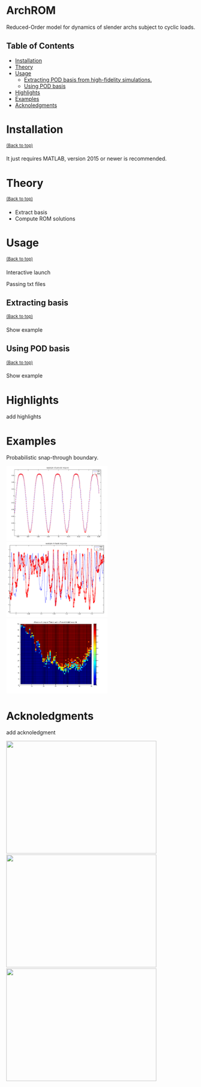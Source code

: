 # ArchROM
Reduced-Order model for dynamics of slender archs subject to cyclic loads.

## Table of Contents

- [Installation](#installation)
- [Theory](#theory)
- [Usage](#usage)
  - [Extracting POD basis from high-fidelity simulations.](#extracting-basis)
  - [Using POD basis](#using-pod-basis)
- [Highlights](#highlights)
- [Examples](#examples)
- [Acknoledgments](#acknoledgments)

# Installation
<sup>[(Back to top)](#table-of-contents)</sup>

It just requires MATLAB, version 2015 or newer is recommended.

# Theory
<sup>[(Back to top)](#table-of-contents)</sup>

- Extract basis
- Compute ROM solutions

# Usage
<sup>[(Back to top)](#table-of-contents)</sup>

Interactive launch

Passing txt files

## Extracting basis
<sup>[(Back to top)](#table-of-contents)</sup>

Show example

## Using POD basis
<sup>[(Back to top)](#table-of-contents)</sup>

Show example

# Highlights

add highlights

# Examples

Probabilistic snap-through boundary.

<!-- ![Snap](probability%20of%20snap.png) -->
<img src="img/periodic_response.PNG" width="270" height="200"/>

<!-- ![Snap](probability%20of%20snap.png) -->
<img src="img/chaotic_response.PNG" width="270" height="200"/>

<!-- ![Snap](probability%20of%20snap.png) -->
<img src="probability%20of%20snap.png" width="270" height="200"/>

# Acknoledgments

add acknoledgment

<!-- ![Trapz Image](img/trapezoidIntegration.gif) -->
<img src="img/trapezoidIntegration.gif" width="400" height="300"/>

<!-- ![Monte-Carlo Image](img/monteCarloIntegration.gif) -->
<img src="img/monteCarloIntegration.gif" width="400" height="300"/>

<!-- ![Gradient Image](img/gradientDescent.gif) -->
<img src="img/gradientDescent.gif" width="400" height="300"/>
